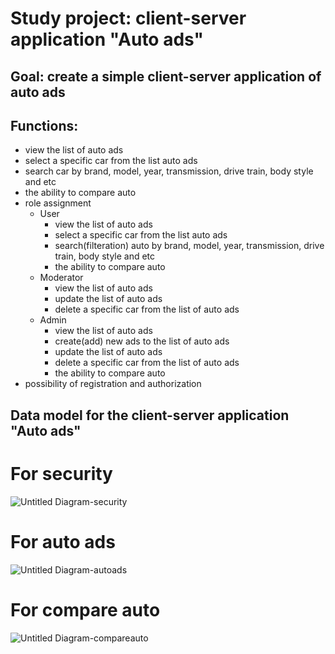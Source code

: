 # Study project: client-server application "Auto ads"

## Goal: create a simple client-server application of auto ads

## Functions:
- view the list of auto ads
- select a specific car from the list auto ads
- search car by brand, model, year, transmission, drive train, body style and etc
- the ability to compare auto
- role assignment 
  - User
    - view the list of auto ads
    - select a specific car from the list auto ads
    - search(filteration) auto by brand, model, year, transmission, drive train, body style and etc
    - the ability to compare auto
  - Moderator
    - view the list of auto ads
    - update the list of auto ads
    - delete a specific car from the list of auto ads 
  - Admin
    - view the list of auto ads
    - create(add) new ads to the list of auto ads
    - update the list of auto ads
    - delete a specific car from the list of auto ads 
    - the ability to compare auto
- possibility of registration and authorization

## Data model for the client-server application "Auto ads"
# For security
![Untitled Diagram-security](https://user-images.githubusercontent.com/71659506/116766185-e1012480-aa31-11eb-9bfc-585a71abbbe4.png)

# For auto ads
![Untitled Diagram-autoads](https://user-images.githubusercontent.com/71659506/116766188-e65e6f00-aa31-11eb-99ce-3751e5bef6ab.png)

# For compare auto
![Untitled Diagram-compareauto](https://user-images.githubusercontent.com/71659506/116766193-e9f1f600-aa31-11eb-952b-9019d7102baa.png)

